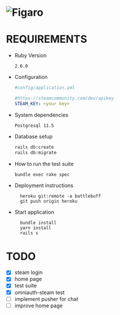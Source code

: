 # ![Figaro](https://i.imgur.com/uG0EFjh.png)

# REQUIREMENTS

* Ruby Version

  ```2.6.0```

* Configuration 
  
  ```yml
  #config/application.yml
  
  #https://steamcommunity.com/dev/apikey
  STEAM_KEY: <your key>
  ```

* System dependencies

  ```Postgresql 11.5```

* Database setup

  ```sh
  rails db:create 
  rails db:migrate 
  ```

* How to run the test suite

  ```sh
  bundle exec rake spec
  ```

<!-- * Services -->

* Deployment instructions

  ```
    heroku git:remote -a battlebuff
    git push origin heroku
  ```


* Start application

  ```
    bundle install
    yarn install
    rails s
  ```


# TODO

- [x] steam login
- [x] home page
- [x] test suite
- [x] omniauth-steam test
- [ ] implement pusher for chat
- [ ] improve home page 